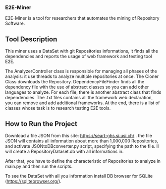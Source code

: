 ### E2E-Miner

E2E-Miner is a tool for researchers that automates the mining of Repository Software.

## Tool Description

This miner uses a DataSet with git Repositories informations, it finds all the dependencies and reports the usage of web framework and testing tool E2E.

The AnalyzerController class is responsible for managing all phases of the analysis: it use threads to analyze multiple repositories at once. 
The Cloner Class downloads the Repository. 
DependencyFileFinder finds all the dependency file with the use of abstract classes so you can add other languages to analyze. 
For each file, there is another abstract class that finds dependencies. 
The .txt files contains all the framework web declaration, you can remove and add additional frameworks. 
At the end, there is a list of classes whose task is to research testing E2E tools.

## How to Run the Project

Download a file JSON from this site: https://seart-ghs.si.usi.ch/ . the file JSON will contains all information about more than 1,000,000 Repositories, and activate JSONtoDBconverter.py script, specifying the path to the file.
Il will create a RepositoryDataset.db with all informations in.

After that, you have to define the characteristic of Repositories to analyze in main.py and then run the scripts.

To see the DataSet with all you information install DB browser for SQLite (https://sqlitebrowser.org/).


